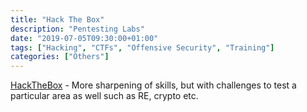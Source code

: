 ```yaml
---
title: "Hack The Box"
description: "Pentesting Labs"
date: "2019-07-05T09:30:00+01:00"
tags: ["Hacking", "CTFs", "Offensive Security", "Training"]
categories: ["Others"]
---
```



[HackTheBox](https://www.hackthebox.eu/) - More sharpening of skills, but with challenges to test a particular area as well such as RE, crypto etc.

